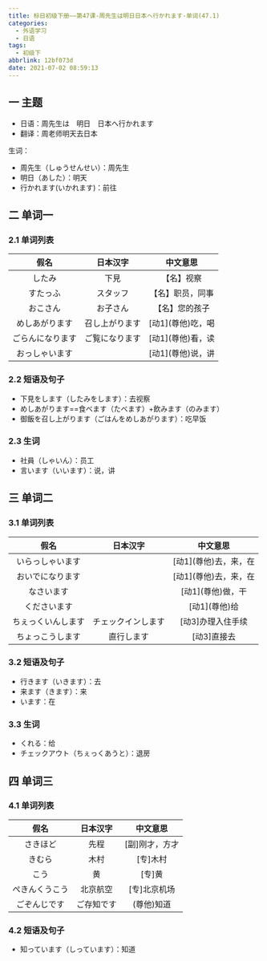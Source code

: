 ```yaml
---
title: 标日初级下册——第47课-周先生は明日日本へ行かれます-单词(47.1)
categories:
  - 外语学习
  - 日语
tags:
  - 初级下
abbrlink: 12bf073d
date: 2021-07-02 08:59:13
---
```

## 一 主题

* 日语：周先生は　明日　日本へ行かれます
* 翻译：周老师明天去日本

<!--more-->

生词：

* 周先生（しゅうせんせい）：周先生
* 明日（あした）：明天
* 行かれます(いかれます)：前往

## 二 单词一

### 2.1 单词列表

|       假名       |    日本汉字    |      中文意思      |
| :--------------: | :------------: | :----------------: |
|      したみ      |      下見      |     【名】视察     |
|     すたっふ     |    スタッフ    |  【名】职员，同事  |
|     おこさん     |    お子さん    |   【名】您的孩子   |
|  めしあがります  | 召し上がります | [动1]\(尊他)吃，喝 |
| ごらんになります | ご覧になります | [动1]\(尊他)看，读 |
|  おっしゃいます  |                | [动1]\(尊他)说，讲 |

### 2.2 短语及句子

* 下見をします（したみをします）：去视察
* めしあがります==食べます（たべます）+飲みます（のみます）
* 御飯を召し上がります（ごはんをめしあがります）：吃早饭

### 2.3 生词

* 社員（しゃいん）：员工
* 言います（いいます）：说，讲

## 三 单词二

### 3.1 单词列表

|        假名        |      日本汉字      |        中文意思        |
| :----------------: | :----------------: | :--------------------: |
|  いらっしゃいます  |                    | [动1]\(尊他)去，来，在 |
|  おいでになります  |                    | [动1]\(尊他)去，来，在 |
|     なさいます     |                    |   [动1]\(尊他)做，干   |
|    くださいます    |                    |     [动1]\(尊他)给     |
| ちぇっくいんします | チェックインします |   [动3]办理入住手续    |
|  ちょっこうします  |     直行します     |      [动3]直接去       |

### 3.2 短语及句子
* 行きます（いきます）：去
* 来ます（きます）：来
* います：在

### 3.3 生词
* くれる：给
* チェックアウト（ちぇっくあうと）：退房

## 四 单词三

### 4.1 单词列表

|      假名      |  日本汉字  |    中文意思    |
| :------------: | :--------: | :------------: |
|    さきほど    |    先程    | [副]刚才，方才 |
|     きむら     |    木村    |    [专]木村    |
|      こう      |     黄     |     [专]黄     |
| ぺきんくうこう |  北京航空  |  [专]北京机场  |
|  ごぞんじです  | ご存知です |  \(尊他)知道   |

### 4.2 短语及句子

* 知っています（しっています）：知道

